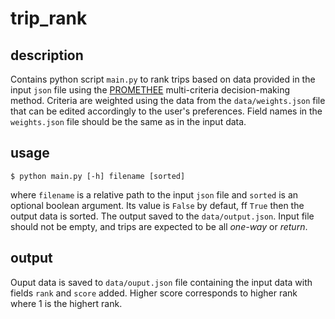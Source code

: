# trip_rank

## description

Contains python script `main.py` to rank trips based on data provided in the input `json` file using the [PROMETHEE](https://en.wikipedia.org/wiki/Preference_ranking_organization_method_for_enrichment_evaluation) multi-criteria decision-making method.
Criteria are weighted using the data from the `data/weights.json` file that can be edited accordingly to the user's preferences. Field names in the `weights.json` file should be the same as in the input data.


## usage

```
$ python main.py [-h] filename [sorted]

```

where `filename` is a relative path to the input `json` file and `sorted` is an optional boolean argument. Its value is `False` by defaut, ff `True` then the output data is sorted. The output saved to the `data/output.json`. Input file should not be empty, and trips are expected to be all _one-way_ or _return_.

## output

Ouput data is saved to `data/ouput.json` file containing the input data with fields `rank` and `score` added. Higher score corresponds to higher rank where 1 is the highert rank.
